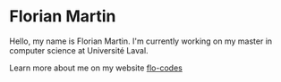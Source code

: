 # Florian Martin

Hello, my name is Florian Martin. I'm currently working on my master in computer science at Université Laval.

Learn more about me on my website [flo-codes](https://flo-codes.xyz)
